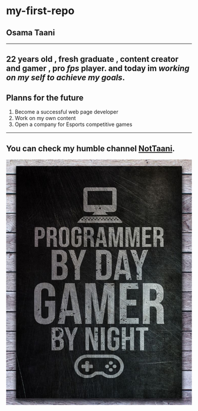 # my-first-repo
## Osama Taani
---------------	
22 years old , fresh graduate , content creator and __gamer__ , pro *fps* player.
and today im ***working on my self to achieve my goals***.
---------------
## Planns for the future 
1. Become a successful web page developer
2. Work on my own content 
3. Open a company for Esports competitive games
---------------
You can check my humble channel [NotTaani](https://www.youtube.com/@nottaani ).
---------------

![Just kidding , I am fully focused for training ](ce724debcccc2ad954a700149e4cce78.jpg)